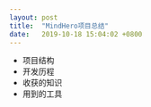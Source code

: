 ```yaml
---
layout: post
title:  "MindHero项目总结"
date:   2019-10-18 15:04:02 +0800
---
```




- 项目结构
- 开发历程
- 收获的知识
- 用到的工具